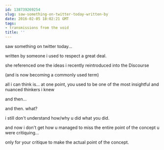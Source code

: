 ```yaml
---
id: 138739269254
slug: saw-something-on-twitter-today-written-by
date: 2016-02-05 18:02:21 GMT
tags:
- transmissions from the void
title: ''
---
```


saw something on twitter today...

written by someone i used to respect a great deal.

she referenced one the ideas i recently reintroduced into the Discourse

(and is now becoming a commonly used term)

all i can think is... at one point, you used to be one of the most insightful and nuanced thinkers i knew

and then...

and then. what?

i still don't understand how/why u did what you did.

and now i don't get how u managed to miss the entire point of the concept u were critiquing...

only for your critique to make the actual point of the concept.